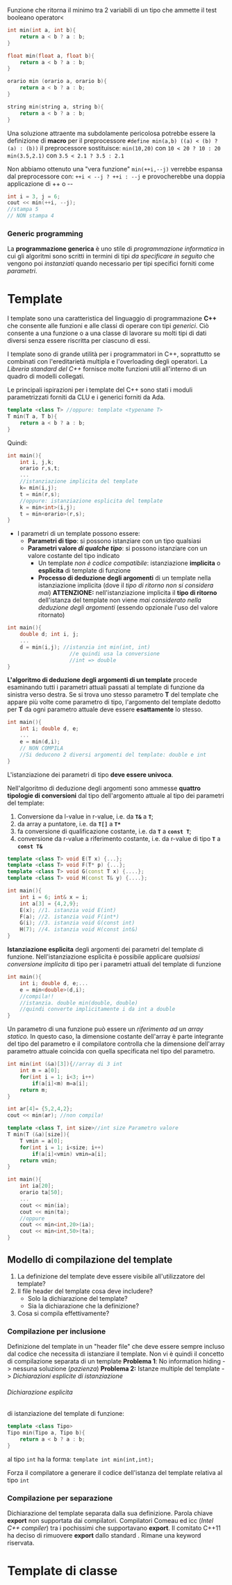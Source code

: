 Funzione che ritorna il minimo tra 2 variabili di un tipo che ammette il test booleano operator< 
````C++
int min(int a, int b){
	return a < b ? a : b;
}
````
````C++
float min(float a, float b){
	return a < b ? a : b;
}
````
````C++
orario min (orario a, orario b){
	return a < b ? a : b;
}
````
````C++
string min(string a, string b){
	return a < b ? a : b;
}
````

Una soluzione attraente ma subdolamente pericolosa potrebbe essere la definizione di **macro** per il preprocessore
`#define min(a,b) ((a) < (b) ? (a) : (b))`
il preprocessore sostituisce:
`min(10,20)` con `10 < 20 ? 10 : 20`
`min(3.5,2.1)` con `3.5 < 2.1 ? 3.5 : 2.1`

Non abbiamo ottenuto una "vera funzione"
`min(++i,--j)`
verrebbe espansa dal preprocessore con:
`++i < --j ? ++i : --j`
e provocherebbe una doppia applicazione di ++ o --
````C++
int i = 3, j = 6;
cout << min(++i, --j);
//stampa 5
// NON stampa 4
````

### Generic programming
La **programmazione generica** è uno stile di *programmazione informatica* in cui gli algoritmi sono scritti in termini di tipi *da specificare in seguito* che vengono poi *instanziati* quando necessario per tipi specifici forniti come *parametri*. 

# Template
I template sono una caratteristica del linguaggio di programmazione **C++** che consente alle funzioni e alle classi di operare con tipi *generici*. Ciò consente a una funzione o a una classe di lavorare su molti tipi di dati diversi senza essere riscritta per ciascuno di essi.

I template sono di grande utilità per i programmatori in C++, soprattutto se combinati con l'ereditarietà multipla e l'overloading degli operatori. La *Libreria standard del C++* fornisce molte funzioni utili all'interno di un quadro di modelli collegati.

Le principali ispirazioni per i template del C++ sono stati i moduli parametrizzati forniti da CLU e i generici forniti da Ada.
````C++
template <class T> //oppure: template <typename T>
T min(T a, T b){
	return a < b ? a : b;
}
````
Quindi:
````C++
int main(){
	int i, j,k;
	orario r,s,t;
	...
	//istanziazione implicita del template
	k= min(i,j);
	t = min(r,s);
	//oppure: istanziazione esplicita del template
	k = min<int>(i,j);
	t = min<orario>(r,s);
}
````
- I parametri di un template possono essere:
	- **Parametri di tipo**: si possono istanziare con un tipo qualsiasi
	- **Parametri valore _di qualche tipo_**: si possono istanziare con un valore costante del tipo indicato
		- Un template *non è codice compatibile*: istanziazione **implicita** o **esplicita** di template di funzione
		- **Processo di deduzione degli argomenti** di un template nella istanziazione implicita (dove il *tipo di ritorno non si considera mai*)
**ATTENZIONE:** nell'istanziazione implicita il **tipo di ritorno** dell'istanza del template non viene *mai considerato nella deduzione degli argomenti* (essendo opzionale l'uso del valore ritornato)
````C++
int main(){
	double d; int i, j;
	...
	d = min(i,j); //istanzia int min(int, int)
					//e quindi usa la conversione
					//int => double
}
````
**L'algoritmo di deduzione degli argomenti di un template** procede esaminando tutti i parametri attuali passati al template di funzione da sinistra verso destra. Se si trova uno stesso parametro **T** del template che appare più volte come parametro di tipo, l'argomento del template dedotto per **T** da ogni parametro attuale deve essere **esattamente** lo stesso.
````C++
int main(){
	int i; double d, e;
	...
	e = min(d,i);
	// NON COMPILA
	//Si deducono 2 diversi argomenti del template: double e int
}
````
L'istanziazione dei parametri di tipo **deve essere univoca**.

Nell'algoritmo di deduzione degli argomenti sono ammesse **quattro tipologie di conversioni** dal tipo dell'argomento attuale al tipo dei parametri del template:
1. Conversione da l-value in r-value, i.e. da **`T&`** a **`T`**;
2. da array a puntatore, i.e. da **`T[]`** a **`T*`**
3. fa conversione di qualificazione costante, i.e. da **`T`** a **`const T`**;
4. conversione da r-value a riferimento costante, i.e. da r-value di tipo **`T`** a **`const T&`**
````C++
template <class T> void E(T x) {...};
template <class T> void F(T* p) {...};
template <class T> void G(const T x) {....};
template <class T> void H(const T& y) {....};

int main(){
	int i = 6; int& x = i;
	int a[3] = {4,2,9};
	E(x); //1. istanzia void E(int)
	F(a); //2. istanzia void F(int*)
	G(i); //3. istanzia void G(const int)
	H(7); //4. istanzia void H(const int&)
}
````

**Istanziazione esplicita** degli argomenti dei parametri del template di funzione. Nell'istanziazione esplicita è possibile applicare *qualsiasi conversione implicita* di tipo per i parametri attuali del template di funzione
````C++
int main(){
	int i; double d, e;...
	e = min<double>(d,i);
	//compila!!
	//istanzia. double min(double, double)
	//quindi converte implicitamente i da int a double
}
````
Un parametro di una funzione può essere un *riferimento ad un array statico.* In  questo caso, la dimensione costante dell'array è parte integrante del tipo del parametro e il compilatore controlla che la dimensione dell'array parametro attuale coincida con quella specificata nel tipo del parametro.
````C++
int min(int (&a)[3]){//array di 3 int
	int m = a[0];
	for(int i = 1; i<3; i++)
		if(a[i]<m) m=a[i];
	return m;
}

int ar[4]= {5,2,4,2};
cout << min(ar); //non compila!
````
````C++
template <class T, int size>//int size Parametro valore
T min(T (&a)[size]){
	T vmin = a[0];
	for(int i = 1; i<size; i++)
		if(a[i]<vmin) vmin=a[i];
	return vmin;
}

int main(){
	int ia[20];
	orario ta[50];
	...
	cout << min(ia);
	cout << min(ta);
	//oppure
	cout << min<int,20>(ia);
	cout << min<int,50>(ta);
}
````

## Modello di compilazione del template

1) La definizione del template deve essere visibile all'utilizzatore del template?
2) Il file header del template cosa deve includere?
	- Solo la dichiarazione del template?
	- Sia la dichiarazione che la definizione?
3) Cosa si compila effettivamente?

### Compilazione per inclusione
Definizione del template in un "header file" che deve essere sempre incluso dal codice che necessita di istanziare il template. Non vi è quindi il concetto di compilazione separata di un template
**Problema 1**: No information hiding -> nessuna soluzione (*pazienza*)
**Problema 2:** Istanze multiple del template -> *Dichiarazioni esplicite di istanziazione*
###### Dichiarazione esplicita
di istanziazione del template di funzione:
````C++
template <class Tipo>
Tipo min(Tipo a, Tipo b){
	return a < b ? a : b;
}
````
al tipo `int` ha la forma: `template int min(int,int);`

Forza il compilatore a generare il codice dell'istanza del template relativa al tipo `int`

### Compilazione per separazione
Dichiarazione del template separata dalla sua definizione. Parola chiave **export** non supportata dai compilatori. Compilatori Comeau ed icc (*Intel C++ compiler*) tra i pochissimi che supportavano **export**.
Il comitato C++11 ha deciso di rimuovere **export** dallo standard . Rimane una keyword riservata.



# Template di classe

